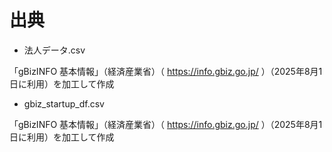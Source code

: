 # 出典

- 法人データ.csv

「gBizINFO 基本情報」（経済産業省）（ https://info.gbiz.go.jp/ ）（2025年8月1日に利用）を加工して作成

- gbiz_startup_df.csv

「gBizINFO 基本情報」（経済産業省）（ https://info.gbiz.go.jp/ ）（2025年8月1日に利用）を加工して作成
